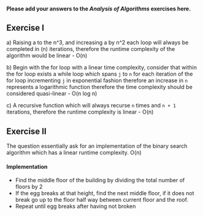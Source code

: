 #### Please add your answers to the ***Analysis of  Algorithms*** exercises here.

## Exercise I

a) Raising a to the n^3, and increasing a by n^2 each loop will always be completed in (n) iterations, therefore the runtime complexity of the algorithm would be linear - O(n)


b) Begin with the for loop with a linear time complexity, consider that within the for loop exists a while loop which spans `j` to `n` for each iteration of the for loop incrementing `j` in exponential fashion therefore an increase in `n` represents a logarithmic function therefore the time complexity should be considered quasi-linear - O(n log n)


c) A recursive function which will always recurse `n` times and `n + 1` iterations, therefore the runtime complexity is linear - O(n)

## Exercise II

The question essentially ask for an implementation of the binary search algorithm which has a linear runtime complexity. O(n)

#### Implementation

- Find the middle floor of the building by dividing the total number of floors by 2
- If the egg breaks at that height, find the next middle floor, if it does not break go up to the floor half way between current floor and the roof.
- Repeat until egg breaks after having not broken


